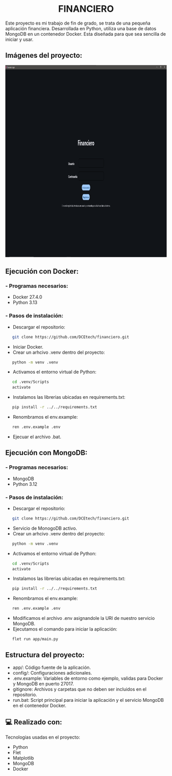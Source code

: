 <h1 align="center" id="title">FINANCIERO</h1>

<p id="description">Este proyecto es mi trabajo de fin de grado, se trata de una pequeña aplicación financiera. Desarrollada en Python, utiliza una base de datos MongoDB en un contenedor Docker. Esta diseñada para que sea sencilla de iniciar y usar.</p>

<h2>Imágenes del proyecto:</h2>

<img src="img/login.png" alt="project-screenshot" width="800" height="600/">

<h2>Ejecución con Docker:</h2>
<h3>- Programas necesarios: </h3>

* Docker 27.4.0
* Python 3.13

<h3>- Pasos de instalación: </h3>

* Descargar el repositorio:
```bash
   git clone https://github.com/DCEtech/financiero.git
```
* Iniciar Docker.
* Crear un arhcivo .venv dentro del proyecto:
```bash
   python -m venv .venv
```
* Activamos el entorno virtual de Python: 
```bash
   cd .venv/Scripts 
   activate
```
* Instalamos las librerias ubicadas en requirements.txt:
```bash
   pip install -r ../../requirements.txt
```
* Renombramos el env.example: 
```bash
   ren .env.example .env
```
* Ejecuar el archivo .bat.

<h2>Ejecución con MongoDB:</h2>
<h3>- Programas necesarios: </h3>

* MongoDB
* Python 3.12

<h3>- Pasos de instalación: </h3>

* Descargar el repositorio:
```bash
   git clone https://github.com/DCEtech/financiero.git
```
* Servicio de MonogoDB activo.
* Crear un arhcivo .venv dentro del proyecto:
```bash
   python -m venv .venv
```
* Activamos el entorno virtual de Python: 
```bash
   cd .venv/Scripts 
   activate
```
* Instalamos las librerias ubicadas en requirements.txt:
```bash
   pip install -r ../../requirements.txt
```
* Renombramos el env.example: 
```bash
   ren .env.example .env
```
* Modificamos el archivo .env asignandole la URI de nuestro servicio MongoDB.
* Ejecutamos el comando para iniciar la aplicación: 
```bash
   flet run app/main.py
```
<h2>Estructura del proyecto:</h2>

* app/: Código fuente de la aplicación.
* config/: Configuraciones adicionales.
* .env.example: Variables de entorno como ejemplo, validas para Docker y MongoDB en puerto 27017.
* gitignore: Archivos y carpetas que no deben ser incluidos en el repositorio.
* run.bat: Script principal para iniciar la aplicación y el servicio MongoDB en el contenedor Docker.

<h2>💻 Realizado con:</h2>

Tecnologias usadas en el proyecto:

*   Python
*   Flet
*   Matplotlib
*   MongoDB
*   Docker
